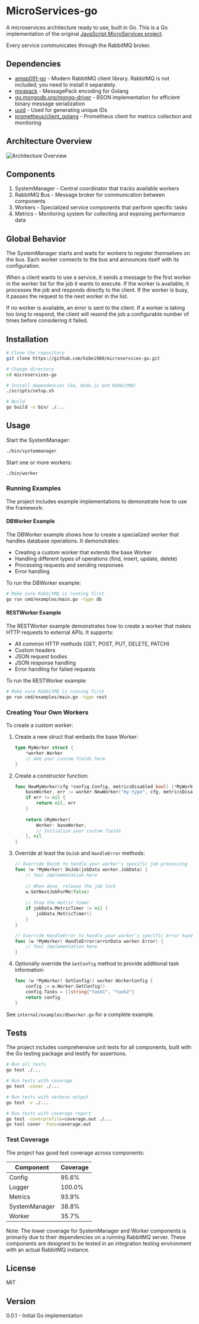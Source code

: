 # MicroServices-go

A microservices architecture ready to use, built in Go. This is a Go implementation of the original [JavaScript MicroServices project](https://github.com/kobe1980/MicroServices).

Every service communicates through the RabbitMQ broker.

## Dependencies

- [amqp091-go](https://github.com/rabbitmq/amqp091-go) - Modern RabbitMQ client library. RabbitMQ is not included; you need to install it separately.
- [msgpack](https://github.com/vmihailenco/msgpack) - MessagePack encoding for Golang
- [go.mongodb.org/mongo-driver](https://github.com/mongodb/mongo-go-driver) - BSON implementation for efficient binary message serialization
- [uuid](https://github.com/google/uuid) - Used for generating unique IDs
- [prometheus/client_golang](https://github.com/prometheus/client_golang) - Prometheus client for metrics collection and monitoring

## Architecture Overview

![Architecture Overview](docs/archi.png)

## Components

1. SystemManager - Central coordinator that tracks available workers
2. RabbitMQ Bus - Message broker for communication between components
3. Workers - Specialized service components that perform specific tasks
4. Metrics - Monitoring system for collecting and exposing performance data

## Global Behavior

The SystemManager starts and waits for workers to register themselves on the bus. Each worker connects to the bus and announces itself with its configuration.

When a client wants to use a service, it sends a message to the first worker in the worker list for the job it wants to execute. If the worker is available, it processes the job and responds directly to the client. If the worker is busy, it passes the request to the next worker in the list.

If no worker is available, an error is sent to the client. If a worker is taking too long to respond, the client will resend the job a configurable number of times before considering it failed.

## Installation

```bash
# Clone the repository
git clone https://github.com/kobe1980/microservices-go.git

# Change directory
cd microservices-go

# Install dependencies (Go, Node.js and RabbitMQ)
./scripts/setup.sh

# Build
go build -o bin/ ./...
```

## Usage

Start the SystemManager:

```bash
./bin/systemmanager
```

Start one or more workers:

```bash
./bin/worker
```

### Running Examples

The project includes example implementations to demonstrate how to use the framework:

#### DBWorker Example

The DBWorker example shows how to create a specialized worker that handles database operations. It demonstrates:

- Creating a custom worker that extends the base Worker
- Handling different types of operations (find, insert, update, delete)
- Processing requests and sending responses
- Error handling

To run the DBWorker example:

```bash
# Make sure RabbitMQ is running first
go run cmd/examples/main.go -type db
```

#### RESTWorker Example

The RESTWorker example demonstrates how to create a worker that makes HTTP requests to external APIs. It supports:

- All common HTTP methods (GET, POST, PUT, DELETE, PATCH)
- Custom headers
- JSON request bodies
- JSON response handling
- Error handling for failed requests

To run the RESTWorker example:

```bash
# Make sure RabbitMQ is running first
go run cmd/examples/main.go -type rest
```

### Creating Your Own Workers

To create a custom worker:

1. Create a new struct that embeds the base Worker:
   ```go
   type MyWorker struct {
       *worker.Worker
       // Add your custom fields here
   }
   ```

2. Create a constructor function:
   ```go
   func NewMyWorker(cfg *config.Config, metricsDisabled bool) (*MyWorker, error) {
       baseWorker, err := worker.NewWorker("my-type", cfg, metricsDisabled)
       if err != nil {
           return nil, err
       }
       
       return &MyWorker{
           Worker: baseWorker,
           // Initialize your custom fields
       }, nil
   }
   ```

3. Override at least the `DoJob` and `HandleError` methods:
   ```go
   // Override DoJob to handle your worker's specific job processing
   func (w *MyWorker) DoJob(jobData worker.JobData) {
       // Your implementation here
       
       // When done, release the job lock
       w.SetNextJobForMe(false)
       
       // Stop the metric timer
       if jobData.MetricTimer != nil {
           jobData.MetricTimer()
       }
   }
   
   // Override HandleError to handle your worker's specific error handling
   func (w *MyWorker) HandleError(errorData worker.Error) {
       // Your implementation here
   }
   ```

4. Optionally override the `GetConfig` method to provide additional task information:
   ```go
   func (w *MyWorker) GetConfig() worker.WorkerConfig {
       config := w.Worker.GetConfig()
       config.Tasks = []string{"task1", "task2"}
       return config
   }
   ```

See `internal/examples/dbworker.go` for a complete example.

## Tests

The project includes comprehensive unit tests for all components, built with the Go testing package and testify for assertions.

```bash
# Run all tests
go test ./...

# Run tests with coverage
go test -cover ./...

# Run tests with verbose output
go test -v ./...

# Run tests with coverage report
go test -coverprofile=coverage.out ./...
go tool cover -func=coverage.out
```

### Test Coverage

The project has good test coverage across components:

| Component     | Coverage |
|---------------|----------|
| Config        | 95.6%    |
| Logger        | 100.0%   |
| Metrics       | 93.9%    |
| SystemManager | 38.8%    |
| Worker        | 35.7%    |

Note: The lower coverage for SystemManager and Worker components is primarily due to their dependencies on a running RabbitMQ server. These components are designed to be tested in an integration testing environment with an actual RabbitMQ instance.

## License

MIT

## Version

0.0.1 - Initial Go implementation